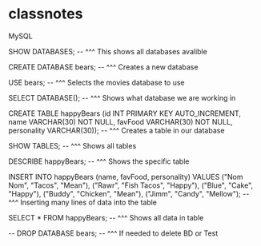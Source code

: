# classnotes

MySQL

SHOW DATABASES;
-- ^^^ This shows all databases avalible

CREATE DATABASE bears;
-- ^^^ Creates a new database

USE bears;
-- ^^^ Selects the movies database to use

SELECT DATABASE();
-- ^^^ Shows what database we are working in

CREATE TABLE happyBears (id INT PRIMARY KEY AUTO_INCREMENT, name VARCHAR(30) NOT NULL, favFood VARCHAR(30) NOT NULL, personality VARCHAR(30));
-- ^^^ Creates a table in our database

SHOW TABLES;
-- ^^^ Shows all tables

DESCRIBE happyBears;
-- ^^^ Shows the specific table

INSERT INTO happyBears
  (name, favFood, personality)
VALUES
  ("Nom Nom", "Tacos", "Mean"),
  ("Rawr", "Fish Tacos", "Happy"),
  ("Blue", "Cake", "Happy"),
  ("Buddy", "Chicken", "Mean"),
  ("Jimm", "Candy", "Mellow");
-- ^^^ Inserting many lines of data into the table

SELECT * FROM happyBears;
-- ^^^ Shows all data in table

-- DROP DATABASE bears;
-- ^^^ If needed to delete BD or Test
